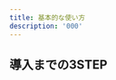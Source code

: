 ```yaml
---
title: 基本的な使い方
description: '000'
---
```


## 導入までの3STEP

<div style="text-align: center">
<Introduction></Introduction>
</div>
